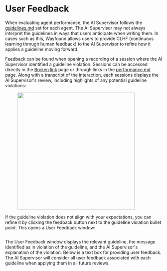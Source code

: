# User Feedback

When evaluating agent performance, the AI Supervisor follows the [guidelines.md](agents/guidelines.md "mention") set for each agent. The AI Supervisor may not always interpret the guidelines in ways that users anticipate when writing them. In cases such as this, Wayfound allows users to provide CLHF (continuous learning through human feedback) to the AI Supervisor to refine how it applies a guideline moving forward.

Feedback can be found when opening a recording of a session where the AI Supervisor identified a guideline violation. Sessions can be accessed directly in the [Broken link](broken-reference "mention") page or through links in the [performance.md](supervisor/performance.md "mention") page. Along with a transcript of the interaction, each sessions displays the AI Supervisor's review, including highlights of any potential guideline violations:

<figure><img src=".gitbook/assets/Screenshot 2025-03-07 at 9.17.47 AM.png" alt="" width="375"><figcaption></figcaption></figure>

If the guideline violation does not align with your expectations, you can refine it by clicking the<img src=".gitbook/assets/Screenshot 2025-03-07 at 9.25.22 AM.png" alt="" data-size="line"> feedback button next to the guideline violation bullet point. This opens a User Feedback window:

<figure><img src=".gitbook/assets/Screenshot 2025-03-07 at 9.16.58 AM.png" alt=""><figcaption></figcaption></figure>

The User Feedback window displays the relevant guideline, the message identified as in violation of the guideline, and the AI Supervisor's explanation of the violation. Below is a text box for providing user feedback. The AI Supervisor will consider all user feedback associated with each guideline when applying them in all future reviews.
